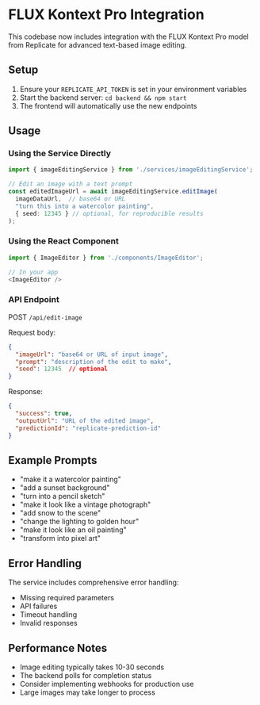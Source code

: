# FLUX Kontext Pro Integration

This codebase now includes integration with the FLUX Kontext Pro model from Replicate for advanced text-based image editing.

## Setup

1. Ensure your `REPLICATE_API_TOKEN` is set in your environment variables
2. Start the backend server: `cd backend && npm start`
3. The frontend will automatically use the new endpoints

## Usage

### Using the Service Directly

```typescript
import { imageEditingService } from './services/imageEditingService';

// Edit an image with a text prompt
const editedImageUrl = await imageEditingService.editImage(
  imageDataUrl,  // base64 or URL
  "turn this into a watercolor painting",
  { seed: 12345 } // optional, for reproducible results
);
```

### Using the React Component

```typescript
import { ImageEditor } from './components/ImageEditor';

// In your app
<ImageEditor />
```

### API Endpoint

POST `/api/edit-image`

Request body:
```json
{
  "imageUrl": "base64 or URL of input image",
  "prompt": "description of the edit to make",
  "seed": 12345  // optional
}
```

Response:
```json
{
  "success": true,
  "outputUrl": "URL of the edited image",
  "predictionId": "replicate-prediction-id"
}
```

## Example Prompts

- "make it a watercolor painting"
- "add a sunset background"
- "turn into a pencil sketch"
- "make it look like a vintage photograph"
- "add snow to the scene"
- "change the lighting to golden hour"
- "make it look like an oil painting"
- "transform into pixel art"

## Error Handling

The service includes comprehensive error handling:
- Missing required parameters
- API failures
- Timeout handling
- Invalid responses

## Performance Notes

- Image editing typically takes 10-30 seconds
- The backend polls for completion status
- Consider implementing webhooks for production use
- Large images may take longer to process